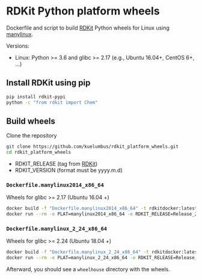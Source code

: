 # RDKit Python platform wheels

Dockerfile and script to build [RDKit](https://github.com/rdkit/rdkit) Python wheels for Linux using [manylinux](https://github.com/pypa/manylinux). 

Versions:

- Linux: Python >= 3.6 and glibc >= 2.17 (e.g., Ubuntu 16.04+, CentOS 6+, ...)


## Install RDKit using pip

```bash
pip install rdkit-pypi
python -c "from rdkit import Chem"
```

## Build wheels 

Clone the repository
```bash
git clone https://github.com/kuelumbus/rdkit_platform_wheels.git
cd rdkit_platform_wheels
```

- RDKIT_RELEASE (tag from [RDKit](https://github.com/rdkit/rdkit))
- RDKIT_VERSION (format must be yyyy.m.d)

### `Dockerfile.manylinux2014_x86_64` 
Wheels for glibc >= 2.17 (Ubuntu 16.04 +)

```bash
docker build -f "Dockerfile.manylinux2014_x86_64" -t rdkitdocker:latest .
docker run --rm -e PLAT=manylinux2014_x86_64 -e RDKIT_RELEASE=Release_2021_03_1 -e RDKIT_VERSION=2021.03.1 -v `pwd`:/io rdkitdocker bash /io/wheeling.sh
```

### `Dockerfile.manylinux_2_24_x86_64`
Wheels for glibc >= 2.24  (Ubuntu 18.04 +)

```bash
docker build -f "Dockerfile.manylinux_2_24_x86_64" -t rdkitdocker:latest .
docker run --rm -e PLAT=manylinux_2_24_x86_64 -e RDKIT_RELEASE=Release_2020_09_5 -e RDKIT_VERSION=2020.9.5 -v `pwd`:/io rdkitdocker bash /io/wheeling.sh
```

Afterward, you should see a `wheelhouse` directory with the wheels.

